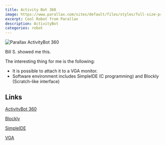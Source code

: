 ```yaml
---
title: Activity Bot 360
image: https://www.parallax.com/sites/default/files/styles/full-size-product/public/32600b.jpg?itok=0REinq3W
excerpt: Cool Robot from Parallax
description: ActivityBot 
categories: robot
---
```

![Parallax ActivityBot 360](https://www.parallax.com/sites/default/files/news/Upgrade-06.jpg)

Bill S. showed me this.

The interesting thing for me is the following:

- It is possible to attach it to a VGA monitor.
- Software environment includes SimpleIDE (C programming) and Blockly (Scratch-like interface)


## Links
[ActivityBot 360](https://www.parallax.com/product/32600)

[Blockly](https://blockly.parallax.com/blockly/)

[SimpleIDE](https://learn.parallax.com/tutorials/language/propeller-c/propeller-c-set-simpleide)

[VGA](https://www.parallax.com/downloads/an004-gui-graphics-series-%E2%80%93-getting-started-vga-and-terminal-output)

